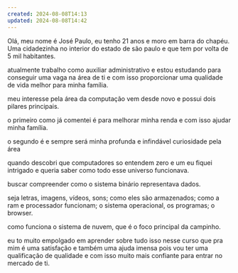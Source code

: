 ```yaml
---
created: 2024-08-08T14:13
updated: 2024-08-08T14:42
---
```

Olá, meu nome é José Paulo, eu tenho 21 anos e moro em barra do chapéu. Uma cidadezinha no interior do estado de são paulo e que tem por volta de 5 mil habitantes.


atualmente trabalho como auxiliar administrativo e estou estudando para conseguir uma vaga na área de ti e com isso proporcionar uma qualidade de vida melhor para minha família.


meu interesse pela área da computação vem desde novo e possui dois pilares principais.

o primeiro como já comentei é para melhorar minha renda e com isso ajudar minha família.

o segundo é e sempre será minha profunda e infindável curiosidade pela área

quando descobri que computadores so entendem zero e um eu fiquei intrigado e queria saber como todo esse universo funcionava.

buscar compreender como o sistema binário representava dados.

seja letras, imagens, vídeos, sons; como eles são armazenados; como a ram e processador funcionam; o sistema operacional, os programas; o browser.

 
como funciona o sistema de nuvem,  que é o foco principal da campinho. 

eu to muito empolgado em aprender sobre tudo isso nesse curso que pra mim é uma satisfação e também uma ajuda imensa pois vou ter uma qualificação de qualidade e com isso muito mais confiante para entrar no mercado de ti.